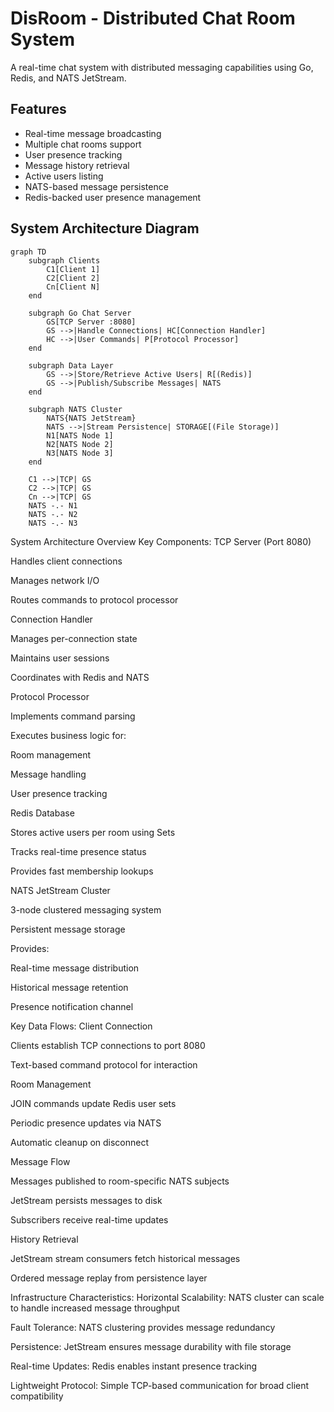 # DisRoom - Distributed Chat Room System

A real-time chat system with distributed messaging capabilities using Go, Redis, and NATS JetStream.

## Features

- Real-time message broadcasting
- Multiple chat rooms support
- User presence tracking
- Message history retrieval
- Active users listing
- NATS-based message persistence
- Redis-backed user presence management

## System Architecture Diagram

```mermaid
graph TD
    subgraph Clients
        C1[Client 1]
        C2[Client 2]
        Cn[Client N]
    end

    subgraph Go Chat Server
        GS[TCP Server :8080]
        GS -->|Handle Connections| HC[Connection Handler]
        HC -->|User Commands| P[Protocol Processor]
    end

    subgraph Data Layer
        GS -->|Store/Retrieve Active Users| R[(Redis)]
        GS -->|Publish/Subscribe Messages| NATS
    end

    subgraph NATS Cluster
        NATS{NATS JetStream}
        NATS -->|Stream Persistence| STORAGE[(File Storage)]
        N1[NATS Node 1]
        N2[NATS Node 2]
        N3[NATS Node 3]
    end

    C1 -->|TCP| GS
    C2 -->|TCP| GS
    Cn -->|TCP| GS
    NATS -.- N1
    NATS -.- N2
    NATS -.- N3
```
System Architecture Overview
Key Components:
TCP Server (Port 8080)

Handles client connections

Manages network I/O

Routes commands to protocol processor

Connection Handler

Manages per-connection state

Maintains user sessions

Coordinates with Redis and NATS

Protocol Processor

Implements command parsing

Executes business logic for:

Room management

Message handling

User presence tracking

Redis Database

Stores active users per room using Sets

Tracks real-time presence status

Provides fast membership lookups

NATS JetStream Cluster

3-node clustered messaging system

Persistent message storage

Provides:

Real-time message distribution

Historical message retention

Presence notification channel

Key Data Flows:
Client Connection

Clients establish TCP connections to port 8080

Text-based command protocol for interaction

Room Management

JOIN commands update Redis user sets

Periodic presence updates via NATS

Automatic cleanup on disconnect

Message Flow

Messages published to room-specific NATS subjects

JetStream persists messages to disk

Subscribers receive real-time updates

History Retrieval

JetStream stream consumers fetch historical messages

Ordered message replay from persistence layer

Infrastructure Characteristics:
Horizontal Scalability: NATS cluster can scale to handle increased message throughput

Fault Tolerance: NATS clustering provides message redundancy

Persistence: JetStream ensures message durability with file storage

Real-time Updates: Redis enables instant presence tracking

Lightweight Protocol: Simple TCP-based communication for broad client compatibility
